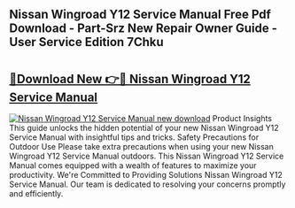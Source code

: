 ## Nissan Wingroad Y12 Service Manual Free Pdf Download - Part-Srz New Repair Owner Guide - User Service Edition 7Chku

# <h2><a href="http://bc78377.oget.top/?id=Nissan+Wingroad+Y12+Service+Manual">🔗Download New 👉🔴 Nissan Wingroad Y12 Service Manual</a></h2>

[![Nissan Wingroad Y12 Service Manual new download](https://i.imgur.com/5g1atiW.png)](http://bc78377.oget.top/?id=Nissan+Wingroad+Y12+Service+Manual)
Product Insights This guide unlocks the hidden potential of your new Nissan Wingroad Y12 Service Manual with insightful tips and tricks. Safety Precautions for Outdoor Use Please take extra precautions when using your new Nissan Wingroad Y12 Service Manual outdoors. This Nissan Wingroad Y12 Service Manual comes equipped with a wealth of features to maximize your productivity. We're Committed to Providing Solutions Nissan Wingroad Y12 Service Manual. Our team is dedicated to resolving your concerns promptly and efficiently.
